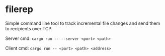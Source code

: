 # filerep

Simple command line tool to track incremental file changes and send them to recipients over TCP.

Server cmd: `cargo run -- --server <port> <path>`

Client cmd: `cargo run -- <port> <path> <address>`